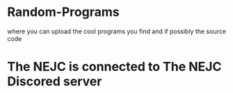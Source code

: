 # Random-Programs
where you can upload the cool programs you find and if possibly the source code


# The NEJC is connected to The NEJC Discored server
